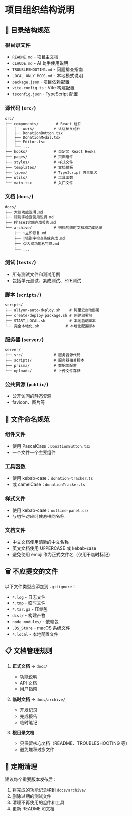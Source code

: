 # 项目组织结构说明

## 📁 目录结构规范

### 根目录文件
- `README.md` - 项目主文档
- `CLAUDE.md` - AI 助手使用说明
- `TROUBLESHOOTING.md` - 问题排查指南
- `LOCAL_ONLY_MODE.md` - 本地模式说明
- `package.json` - 项目依赖配置
- `vite.config.ts` - Vite 构建配置
- `tsconfig.json` - TypeScript 配置

### 源代码 (`src/`)
```
src/
├── components/        # React 组件
│   ├── auth/         # 认证相关组件
│   ├── DonationButton.tsx
│   ├── DonationModal.tsx
│   ├── Editor.tsx
│   └── ...
├── hooks/            # 自定义 React Hooks
├── pages/            # 页面组件
├── styles/           # 样式文件
├── templates/        # 文档模板
├── types/            # TypeScript 类型定义
├── utils/            # 工具函数
└── main.tsx          # 入口文件
```

### 文档 (`docs/`)
```
docs/
├── 大纲功能说明.md
├── 错别字检查使用说明.md
├── Phase1实施完成报告.md
└── archive/          # 归档的临时文档和完成记录
    ├── ⚡立即修复.md
    ├── 🎉错别字检查集成完成.md
    ├── 📋大纲功能已完成.md
    └── ...
```

### 测试 (`tests/`)
- 所有测试文件和测试用例
- 包括单元测试、集成测试、E2E测试

### 脚本 (`scripts/`)
```
scripts/
├── aliyun-auto-deploy.sh    # 阿里云自动部署
├── create-deploy-package.sh # 创建部署包
├── START_LOCAL.sh           # 本地启动脚本
└── 完全本地化.sh            # 本地化配置脚本
```

### 服务器 (`server/`)
```
server/
├── src/              # 服务器源代码
├── scripts/          # 服务器相关脚本
├── prisma/           # 数据库配置
└── uploads/          # 上传文件存储
```

### 公共资源 (`public/`)
- 公开访问的静态资源
- favicon、图片等

## 📝 文件命名规范

### 组件文件
- 使用 PascalCase：`DonationButton.tsx`
- 一个文件一个主要组件

### 工具函数
- 使用 kebab-case：`donation-tracker.ts`
- 或 camelCase：`donationTracker.ts`

### 样式文件
- 使用 kebab-case：`outline-panel.css`
- 与组件对应时使用相同名称

### 文档文件
- 中文文档使用清晰的中文名称
- 英文文档使用 UPPERCASE 或 kebab-case
- 避免使用 emoji 作为正式文件名（仅用于临时标记）

## 🗑️ 不应提交的文件

以下文件类型应添加到 `.gitignore`：
- `*.log` - 日志文件
- `*.tmp` - 临时文件
- `*.tar.gz` - 压缩包
- `dist/` - 构建产物
- `node_modules/` - 依赖包
- `.DS_Store` - macOS 系统文件
- `*.local` - 本地配置文件

## 📋 文档管理规则

1. **正式文档** → `docs/`
   - 功能说明
   - API 文档
   - 用户指南

2. **临时文档** → `docs/archive/`
   - 开发记录
   - 完成报告
   - 临时笔记

3. **根目录文档**
   - 只保留核心文档（README、TROUBLESHOOTING 等）
   - 避免堆积过多文件

## 🔄 定期清理

建议每个重要版本发布后：
1. 将完成的功能记录移到 `docs/archive/`
2. 删除过期的测试文件
3. 清理不再使用的组件和工具
4. 更新 README 和文档

